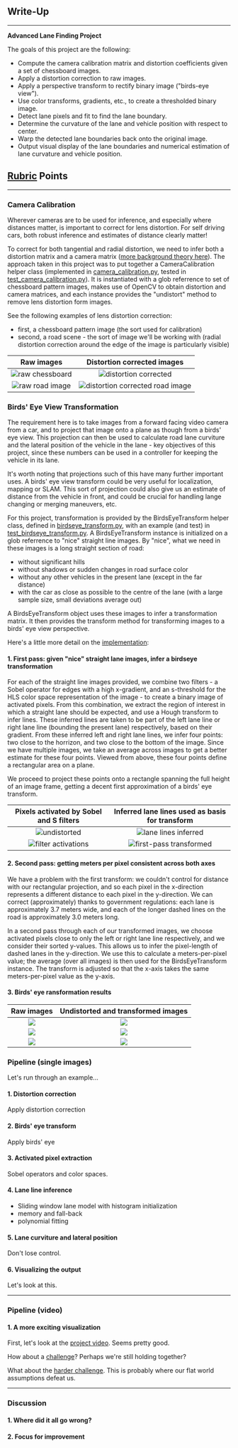 ## Write-Up

---

**Advanced Lane Finding Project**

The goals of this project are the following:

* Compute the camera calibration matrix and distortion coefficients given a set of chessboard images.
* Apply a distortion correction to raw images.
* Apply a perspective transform to rectify binary image ("birds-eye view").
* Use color transforms, gradients, etc., to create a thresholded binary image.
* Detect lane pixels and fit to find the lane boundary.
* Determine the curvature of the lane and vehicle position with respect to center.
* Warp the detected lane boundaries back onto the original image.
* Output visual display of the lane boundaries and numerical estimation of lane curvature and vehicle position.

[//]: # (Image and Video References)

[image1]: ./camera_cal/calibration4.jpg "Raw chessboard image"
[image2]: ./intermediate/calibration4_undistorted.jpg "Undistorted chessboard image"
[image3]: ./test_images/test6.jpg "Raw road image"
[image4]: ./intermediate/test6_undistorted.jpg "Undistorted road image"

[image5]: ./intermediate/straight_lines1_undistorted.jpg "Straight 1 - undistorted"
[image6]: ./intermediate/straight_lines1_t_filtered.jpg "Straight 1 - filtered"
[image7]: ./intermediate/straight_lines1_t_filtered_lined.jpg "Straight 1 - lined"
[image8]: ./intermediate/straight_lines1_t_filtered_lined_transformed.jpg "Straight 1 - lined transformed"

[image9]: ./test_images/straight_lines1.jpg
[image10]: ./intermediate/straight_lines1_ctransformed.jpg
[image11]: ./test_images/straight_lines2.jpg
[image12]: ./intermediate/straight_lines2_ctransformed.jpg
[image13]: ./test_images/test2.jpg
[image14]: ./intermediate/test2_ctransformed.jpg

[video1]: ./project_video.mp4 "Video"

## [Rubric](https://review.udacity.com/#!/rubrics/1966/view) Points

---

### Camera Calibration

Wherever cameras are to be used for inference, and especially where distances matter, is important to correct for lens distortion. For self driving cars, both robust inference and estimates of distance clearly matter!

To correct for both tangential and radial distortion, we need to infer both a distortion matrix and a camera matrix ([more background theory here](https://docs.opencv.org/2.4/doc/tutorials/calib3d/camera_calibration/camera_calibration.html)). The approach taken in this project was to put together a CameraCalibration helper class (implemented in [camera_calibration.py](camera_calibration.py), tested in [test_camera_calibration.py](test_camera_calibration.py)). It is instantiated with a glob referrence to set of chessboard pattern images, makes use of OpenCV to obtain distortion and camera matrices, and each instance provides the "undistort" method to remove lens distortion form images.

See the following examples of lens distortion correction:
- first, a chessboard pattern image (the sort used for calibration)
- second, a road scene - the sort of image we'll be working with (radial distortion correction around the edge of the image is particularly visible)

Raw images | Distortion corrected images
:-------------------------:|:-------------------------:
![raw chessboard][image1] | ![distortion corrected][image2]
![raw road image][image3] | ![distortion corrected road image][image4]

### Birds' Eye View Transformation

The requirement here is to take images from a forward facing video camera from a car, and to project that image onto a plane as though from a birds' eye view. This projection can then be used to calculate road lane curviture and the lateral position of the vehicle in the lane - key objectives of this project, since these numbers can be used in a controller for keeping the vehicle in its lane.

It's worth noting that projections such of this have many further important uses. A birds' eye view transform could be very useful for localization, mapping or SLAM. This sort of projection could also give us an estimate of distance from the vehicle in front, and could be crucial for handling lange changing or merging maneuvers, etc.

For this project, transformation is provided by the BirdsEyeTransform helper class, defined in [birdseye_transform.py](birdseye_transform.py), with an example (and test) in [test_birdseye_transform.py](test_birdseye_transform.py). A BirdsEyeTransform instance is initialized on a glob referrence to "nice" straight line images. By "nice", what we need in these images is a long straight section of road:
- without significant hills
- without shadows or sudden changes in road surface color
- without any other vehicles in the present lane (except in the far distance)
- with the car as close as possible to the centre of the lane (with a large sample size, small deviations average out)

A BirdsEyeTransform object uses these images to infer a transformation matrix. It then provides the transform method for transforming images to a birds' eye view perspective.

Here's a little more detail on the [implementation](test_birdseye_transform.py):

#### 1. First pass: given "nice" straight lane images, infer a birdseye transformation

For each of the straight line images provided, we combine two filters - a Sobel operator for edges with a high x-gradient, and an s-threshold for the HLS color space representation of the image - to create a binary image of activated pixels. From this combination, we extract the region of interest in which a straight lane should be expected, and use a Hough transform to infer lines. These inferred lines are taken to be part of the left lane line or right lane line (bounding the present lane) respectively, based on their gradient. From these inferred left and right lane lines, we infer four points: two close to the horrizon, and two close to the bottom of the image. Since we have multiple images, we take an average across images to get a better estimate for these four points. Viewed from above, these four points define a rectangular area on a plane.

We proceed to project these points onto a rectangle spanning the full height of an image frame, getting a decent first approximation of a birds' eye transform.

Pixels activated by Sobel and S filters | Inferred lane lines used as basis for transform
:-------------------------:|:-------------------------:
![undistorted][image5] | ![lane lines inferred][image7]
![filter activations][image6] | ![first-pass transformed][image8]


#### 2. Second pass: getting meters per pixel consistent across both axes

We have a problem with the first transform: we couldn't control for distance with our rectangular projection, and so each pixel in the x-direction represents a different distance to each pixel in the y-direction. We can correct (approximately) thanks to government regulations: each lane is approximately 3.7 meters wide, and each of the longer dashed lines on the road is approximately 3.0 meters long.

In a second pass through each of our transformed images, we choose activated pixels close to only the left or right lane line respectively, and we consider their sorted y-values. This allows us to infer the pixel-length of dashed lanes in the y-direction. We use this to calculate a meters-per-pixel value; the average (over all images) is then used for the BirdsEyeTransform instance. The transform is adjusted so that the x-axis takes the same meters-per-pixel value as the y-axis.

#### 3. Birds' eye ransformation results

Raw images | Undistorted and transformed images
:-------------------------:|:-------------------------:
![][image9] | ![][image10]
![][image11] | ![][image12]
![][image13] | ![][image14]


### Pipeline (single images)

Let's run through an example...

#### 1. Distortion correction

Apply distortion correction

#### 2. Birds' eye transform

Apply birds' eye

#### 3. Activated pixel extraction

Sobel operators and color spaces.


#### 4. Lane line inference
- Sliding window lane model with histogram initialization
- memory and fall-back
- polynomial fitting

#### 5. Lane curviture and lateral position

Don't lose control.

#### 6. Visualizing the output

Let's look at this.

---

### Pipeline (video)

#### 1. A more exciting visualization

First, let's look at the [project video](./project_video.mp4). Seems pretty good.

How about a [challenge](./challenge_video.mp4)? Perhaps we're still holding together?

What about the [harder challenge](harder_challenge_video.mp4). This is probably where our flat world assumptions defeat us.

---

### Discussion

#### 1. Where did it all go wrong?

#### 2. Focus for improvement
